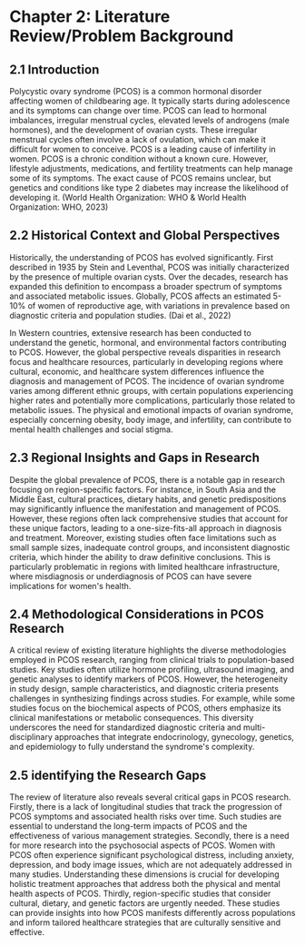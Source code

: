 # Chapter 2: Literature Review/Problem Background
## 2.1 Introduction
Polycystic ovary syndrome (PCOS) is a common hormonal disorder affecting women of childbearing age. It typically starts during adolescence and its symptoms can change over time. PCOS can lead to hormonal imbalances, irregular menstrual cycles, elevated levels of androgens (male hormones), and the development of ovarian cysts. These irregular menstrual cycles often involve a lack of ovulation, which can make it difficult for women to conceive. PCOS is a leading cause of infertility in women. PCOS is a chronic condition without a known cure. However, lifestyle adjustments, medications, and fertility treatments can help manage some of its symptoms. The exact cause of PCOS remains unclear, but genetics and conditions like type 2 diabetes may increase the likelihood of developing it. (World Health Organization: WHO & World Health Organization: WHO, 2023)

## 2.2 Historical Context and Global Perspectives
Historically, the understanding of PCOS has evolved significantly. First described in 1935 by Stein and Leventhal, PCOS was initially characterized by the presence of multiple ovarian cysts. Over the decades, research has expanded this definition to encompass a broader spectrum of symptoms and associated metabolic issues. Globally, PCOS affects an estimated 5-10% of women of reproductive age, with variations in prevalence based on diagnostic criteria and population studies. (Dai et al., 2022)

In Western countries, extensive research has been conducted to understand the genetic, hormonal, and environmental factors contributing to PCOS. However, the global perspective reveals disparities in research focus and healthcare resources, particularly in developing regions where cultural, economic, and healthcare system differences influence the diagnosis and management of PCOS.
The incidence of ovarian syndrome varies among different ethnic groups, with certain populations experiencing higher rates and potentially more complications, particularly those related to metabolic issues. The physical and emotional impacts of ovarian syndrome, especially concerning obesity, body image, and infertility, can contribute to mental health challenges and social stigma.

## 2.3 Regional Insights and Gaps in Research
Despite the global prevalence of PCOS, there is a notable gap in research focusing on region-specific factors. For instance, in South Asia and the Middle East, cultural practices, dietary habits, and genetic predispositions may significantly influence the manifestation and management of PCOS. However, these regions often lack comprehensive studies that account for these unique factors, leading to a one-size-fits-all approach in diagnosis and treatment.
Moreover, existing studies often face limitations such as small sample sizes, inadequate control groups, and inconsistent diagnostic criteria, which hinder the ability to draw definitive conclusions. This is particularly problematic in regions with limited healthcare infrastructure, where misdiagnosis or underdiagnosis of PCOS can have severe implications for women's health.
## 2.4 Methodological Considerations in PCOS Research
A critical review of existing literature highlights the diverse methodologies employed in PCOS research, ranging from clinical trials to population-based studies. Key studies often utilize hormone profiling, ultrasound imaging, and genetic analyses to identify markers of PCOS. However, the heterogeneity in study design, sample characteristics, and diagnostic criteria presents challenges in synthesizing findings across studies.
For example, while some studies focus on the biochemical aspects of PCOS, others emphasize its clinical manifestations or metabolic consequences. This diversity underscores the need for standardized diagnostic criteria and multi-disciplinary approaches that integrate endocrinology, gynecology, genetics, and epidemiology to fully understand the syndrome's complexity.
## 2.5 identifying the Research Gaps
The review of literature also reveals several critical gaps in PCOS research. Firstly, there is a lack of longitudinal studies that track the progression of PCOS symptoms and associated health risks over time. Such studies are essential to understand the long-term impacts of PCOS and the effectiveness of various management strategies.
Secondly, there is a need for more research into the psychosocial aspects of PCOS. Women with PCOS often experience significant psychological distress, including anxiety, depression, and body image issues, which are not adequately addressed in many studies. Understanding these dimensions is crucial for developing holistic treatment approaches that address both the physical and mental health aspects of PCOS.
Thirdly, region-specific studies that consider cultural, dietary, and genetic factors are urgently needed. These studies can provide insights into how PCOS manifests differently across populations and inform tailored healthcare strategies that are culturally sensitive and effective.


